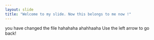 ```yaml
---
layout: slide
title: "Welcome to my slide. Now this belongs to me now !"
---
```

you have changed the file 
hahahaha ahahhaaha
Use the left arrow to go back!
